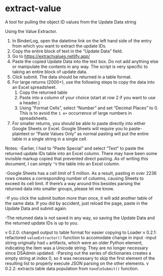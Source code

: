 # extract-value
A tool for pulling the object ID values from the Update Data string

Using the Value Extractor.

1) In BinderLog, open the datetime link on the left hand side of the entry from which you want to extract the update IDs.
2) Copy the entire block of text in the “Update Data” field. 
3) Go to https://extractvalues.netlify.app/
4) Paste the copied Update Data into the text box. Do not add anything else or manipulate the contents in any way. The script is very specific to taking an entire block of update data.
5) Click submit. The data should be returned in a table format. 
7) For large returns (2000+), use the following steps to copy the data into an Excel spreadsheet.
    1) Copy the returned table
    2) Paste into a column of your choice (start at row 2 if you want to use a header.)
    3) Using “Format Cells”, select “Number” and set “Decimal Places” to 0. This is to avoid the `1 e+` occurrence of large numbers in spreadsheets.
8) For smaller returns, you should be able to paste directly into either Google Sheets or Excel. Google Sheets will require you to paste-plaintext or “Paste Values Only” as normal pasting will put the entire table in a single string in a single cell.

Notes: 
-Earlier, I had to “Paste Special” and select “Text” to paste the returned update IDs table into an Excel column. There may have been some invisible markup copied that prevented direct pasting. As of writing this document, I can simply `^V` the table into an Excel column.

-Google Sheets has a cell limit of 5 million. As a result, pasting in over 2236 rows creates a corresponding number of columns, causing Sheets to exceed its cell limit. If there’s a way around this besides parsing the returned data into smaller groups, please let me know.

-If you click the submit button more than once, it will add another table of the same data. If you did by accident, just reload the page, paste in the Update Data and submit again. 

-The returned data is not saved in any way, so saving the Update Data and the returned update IDs is up to you. 

v 0.2.0: changed output to table format for easier copying to Loader
v 0.2.1: refactored `valueExtractor()` function to accomodate change in input
    -input string originally had `u` artifacts, which were an older Python element, indicating the item was a Unicode string. They are no longer necessary since DSAdmin updated. 
    -Parsing out the series of dictionaries creates a empty string at index 0, so it was necessary to skip the first element of the resulting list to properly execute JSON parsing on the other elements.
v 0.2.2: extracts table data population from `handleSubmit()` function.
